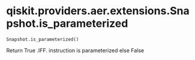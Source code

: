 # qiskit.providers.aer.extensions.Snapshot.is\_parameterized

`Snapshot.is_parameterized()`

Return True .IFF. instruction is parameterized else False
